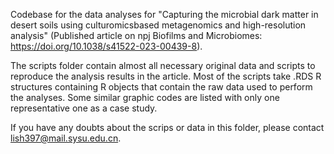 Codebase for the data analyses for "Capturing the microbial dark matter in desert soils using culturomicsbased metagenomics and high-resolution analysis" (Published article on npj Biofilms and Microbiomes: https://doi.org/10.1038/s41522-023-00439-8).

The scripts folder contain almost all necessary original data and scripts to reproduce the analysis results in the article. Most of the scripts take .RDS R structures containing R objects that contain the raw data used to perform the analyses. Some similar graphic codes are listed with only one representative one as a case study.

If you have any doubts about the scrips or data in this folder, please contact lish397@mail.sysu.edu.cn.
